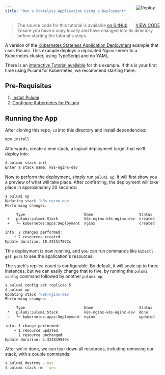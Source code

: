 ```yaml
---
title: "Run a Stateless Application Using a Deployment"
---
```


<a href="https://app.pulumi.com/new?template=https://github.com/pulumi/examples/tree/master/kubernetes-ts-nginx" target="_blank">
    <img src="https://get.pulumi.com/new/button.svg" alt="Deploy" style="float: right; padding: 8px; margin-top: -65px; margin-right: 8px">
</a>

> <a class="btn btn-secondary" href="https://github.com/pulumi/examples/tree/master/kubernetes-ts-nginx" target="_blank" style="float: right"><i class="fab fa-github pr-2"></i> VIEW CODE</a>
> The source code for this tutorial is available [on GitHub](https://github.com/pulumi/examples/tree/master/kubernetes-ts-nginx). Ensure you have
> a copy locally and have changed into its directory before starting the tutorial's steps.


A version of the [Kubernetes Stateless Application Deployment](
https://kubernetes.io/docs/tasks/run-application/run-stateless-application-deployment/) example that uses Pulumi.
This example deploys a replicated Nginx server to a Kubernetes cluster, using TypeScript and no YAML.

There is an [interactive Tutorial available](https://www.pulumi.com/docs/reference/tutorials/kubernetes/tutorial-stateless-app/) for
this example. If this is your first time using Pulumi for Kubernetes, we recommend starting there.

## Pre-Requisites

1. [Install Pulumi](https://www.pulumi.com/docs/reference/install/)
2. [Configure Kubernetes for Pulumi](https://www.pulumi.com/docs/reference/clouds/kubernetes/setup/)

## Running the App

After cloning this repo, `cd` into this directory and install dependencies:

```sh
npm install
```

Afterwards, create a new stack, a logical deployment target that we'll deploy into:

```sh
$ pulumi stack init
Enter a stack name: k8s-nginx-dev
```

Now to perform the deployment, simply run `pulumi up`. It will first show you a preview of what will take place.
After confirming, the deployment will take place in approximately 20 seconds:

```sh
$ pulumi up
Updating stack 'k8s-nginx-dev'
Performing changes:

     Type                           Name                     Status      Info
 +   pulumi:pulumi:Stack            k8s-nginx-k8s-nginx-dev  created
 +   └─ kubernetes:apps:Deployment  nginx                    created

info: 2 changes performed:
    + 2 resources created
Update duration: 18.291517072s
```

This deployment is now running, and you can run commands like `kubectl get pods` to see the application's resources.

The stack's replica count is configurable. By default, it will scale up to three instances, but we can easily change
that to five, by running the `pulumi config` command followed by another `pulumi up`:

```sh
$ pulumi config set replicas 5
$ pulumi up
Updating stack 'k8s-nginx-dev'
Performing changes:

     Type                           Name                     Status      Info
 *   pulumi:pulumi:Stack            k8s-nginx-k8s-nginx-dev  done
 ~   └─ kubernetes:apps:Deployment  nginx                    updated     changes: ~ spec

info: 1 change performed:
    ~ 1 resource updated
      1 resource unchanged
Update duration: 4.324849549s
```

After we're done, we can tear down all resources, including removing our stack, with a couple commands:

```sh
$ pulumi destroy --yes
$ pulumi stack rm --yes
```

